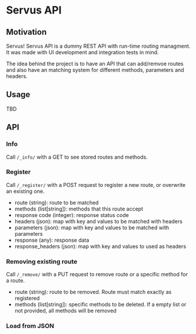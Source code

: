 # Servus API


## Motivation

Servus! Servus API is a dummy REST API with run-time routing managment. It was made with UI development and integration tests in mind.

The idea behind the project is to have an API that can add/remvoe routes and also have an matching system for different methods, parameters and headers.


## Usage

TBD

## API

### Info
Call `/_info/` with a GET to see stored routes and methods.


### Register

Call `/_register/` with a POST request to register a new route, or overwrite an existing one.

* route (string): route to be matched
* methods (list[string]): methods that this route accept
* response code (integer): response status code
* headers (json): map with key and values to be matched with headers
* parameters (json): map with key and values to be matched with parameters
* response (any): response data
* response_headers (json): map with key and values to used as headers

### Removing existing route

Call `/_remove/`  with a PUT request to remove route or a specific method for a route.

* route (string): route to be removed. Route must match exactly as registered
* methods (list[string]): specific methods to be deleted. If a empty list or not provided, all methods will be removed


### Load from JSON



